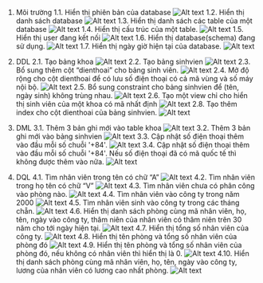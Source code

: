 1. Môi trường
   1.1. Hiển thị phiên bản của database
   ![Alt text](/img/1.1.png)
   1.2. Hiển thị danh sách database
   ![Alt text](/img/1.2.png)
   1.3. Hiển thị danh sách các table của một database
   ![Alt text](/img/1.3.png)
   1.4. Hiển thị cấu trúc của một table.
   ![Alt text](/img/1.4.png)
   1.5. Hiển thị user đang kết nối
   ![Alt text](/img/1.5.png)
   1.6. Hiển thị database(schema) đang sử dụng.
   ![Alt text](/img/1.6.png)
   1.7. Hiển thị ngày giờ hiện tại của database.
   ![Alt text](/img/1.7.png)

2. DDL
   2.1. Tạo bảng khoa
   ![Alt text](/img/2.1.png)
   2.2. Tạo bảng sinhvien
   ![Alt text](/img/2.2.png)
   2.3. Bổ sung thêm cột “dienthoai” cho bảng sinh viên.
   ![Alt text](/img/2.3.png)
   2.4. Mở độ rộng cho cột dienthoai để có lưu số điện thoại có cả
   mã vùng và số máy nội bộ.
   ![Alt text](/img/2.4.png)
   2.5. Bổ sung constraint cho bảng sinhvien để (tên, ngày sinh)
   không trùng nhau.
   ![Alt text](/img/2.5.png)
   2.6. Tạo một view chỉ cho hiển thị sinh viên của một khoa có mã
   nhất định
   ![Alt text](/img/2.6.png)
   2.8. Tạo thêm index cho cột dienthoai của bảng sinhvien.
   ![Alt text](/img/2.8.png)

3. DML
   3.1. Thêm 3 bản ghi mới vào table khoa
   ![Alt text](/img/3.1.png)
   3.2. Thêm 3 bản ghi mới vào bảng sinhvien
   ![Alt text](/img/3.2.png)
   3.3. Cập nhật số điện thoại thêm vào đầu mỗi số chuỗi '+84'.
   ![Alt text](/img/3.3.png)
   3.4. Cập nhật số điện thoại thêm vào đầu mỗi số chuỗi '+84'. Nếu số điện thoại đã có mã quốc tế thì không được thêm vào nữa.
   ![Alt text](/img/3.4.png)

4. DQL
   4.1. Tìm nhân viên trong tên có chữ “A”
   ![Alt text](/img/4.1.png)
   4.2. Tìm nhân viên trong họ tên có chữ “V”
   ![Alt text](/img/4.2.png)
   4.3. Tìm nhân viên chưa có phân công vào phòng nào.
   ![Alt text](/img/4.3.png)
   4.4. Tìm nhân viên vào công ty trong năm 2000
   ![Alt text](/img/4.4.png)
   4.5. Tìm nhân viên sinh vào công ty trong các tháng chẵn.
   ![Alt text](/img/4.5.png)
   4.6. Hiển thị danh sách phòng cùng mã nhân viên, họ, tên, ngày vào công ty, thâm niên của nhân viên có thâm niên trên 30 năm cho tới ngày hiện tại.
   ![Alt text](/img/4.6.png)
   4.7. Hiển thị tổng số nhân viên của công ty.
   ![Alt text](/img/4.7.png)
   4.8. Hiển thị tên phòng và tổng số nhân viên của phòng đó
   ![Alt text](/img/4.8.png)
   4.9. Hiển thị tên phòng và tổng số nhân viên của phòng đó, nếu không có nhân viên thì hiển thị là 0.
   ![Alt text](/img/4.9.png)
   4.10. Hiển thị danh sách phòng cùng mã nhân viên, họ, tên, ngày vào công ty, lương của nhân viên có lương cao nhất phòng.
   ![Alt text](/img/4.10.png)
